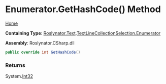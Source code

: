 # Enumerator\.GetHashCode\(\) Method <a name="_Top"></a>

[Home](../../../../../README.md)

**Containing Type**: [Roslynator.Text](../../../README.md#_Top)\.[TextLineCollectionSelection.Enumerator](../README.md#_Top)

**Assembly**: Roslynator\.CSharp\.dll

```csharp
public override int GetHashCode()
```

### Returns

System\.[Int32](https://docs.microsoft.com/en-us/dotnet/api/system.int32)

